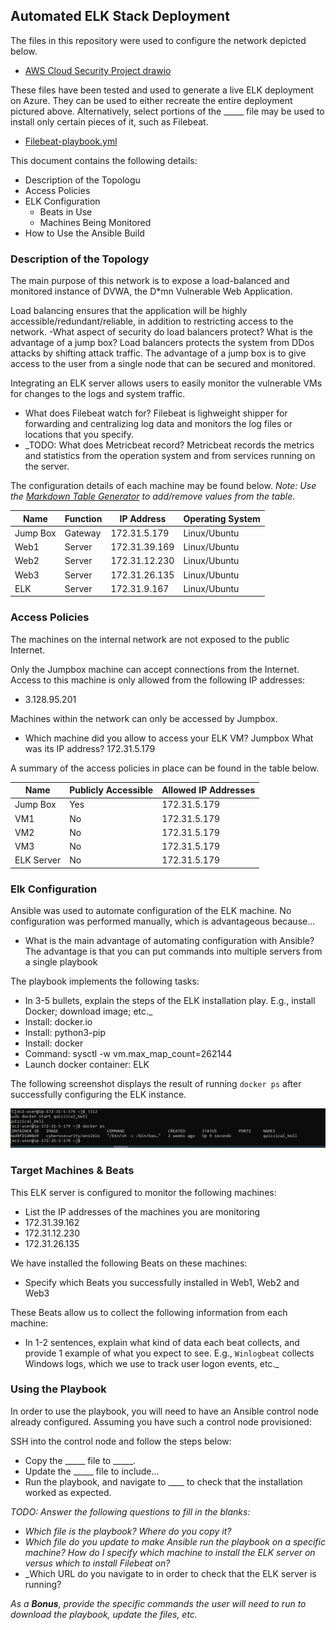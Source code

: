 ## Automated ELK Stack Deployment

The files in this repository were used to configure the network depicted below.

- [AWS Cloud Security Project drawio](https://user-images.githubusercontent.com/85351681/134754291-cc572da6-e664-46fd-bc02-31336756e98a.png)

These files have been tested and used to generate a live ELK deployment on Azure. They can be used to either recreate the entire deployment pictured above. Alternatively, select portions of the _____ file may be used to install only certain pieces of it, such as Filebeat.

- [Filebeat-playbook.yml](Filebeat-playbook.yml)

This document contains the following details:
- Description of the Topologu
- Access Policies
- ELK Configuration
  - Beats in Use
  - Machines Being Monitored
- How to Use the Ansible Build


### Description of the Topology

The main purpose of this network is to expose a load-balanced and monitored instance of DVWA, the D*mn Vulnerable Web Application.

Load balancing ensures that the application will be highly accessible/redundant/reliable, in addition to restricting access to the network.
-What aspect of security do load balancers protect? What is the advantage of a jump box? Load balancers protects the system from DDos attacks by shifting attack traffic. The advantage of a jump box is to give access to the user from a single node that can be secured and monitored.

Integrating an ELK server allows users to easily monitor the vulnerable VMs for changes to the logs and system traffic.
- What does Filebeat watch for? Filebeat is lighweight shipper for forwarding and centralizing log data and monitors the log files or locations that you specify.
- _TODO: What does Metricbeat record? Metricbeat records the metrics and statistics from the operation system and from services running on the server.

The configuration details of each machine may be found below.
_Note: Use the [Markdown Table Generator](http://www.tablesgenerator.com/markdown_tables) to add/remove values from the table_.

| Name     | Function | IP Address    | Operating System |
|----------|----------|---------------|------------------|
| Jump Box | Gateway  | 172.31.5.179  | Linux/Ubuntu     |
| Web1     | Server   | 172.31.39.169 | Linux/Ubuntu     |
| Web2     | Server   | 172.31.12.230 | Linux/Ubuntu     |
| Web3     | Server   | 172.31.26.135 | Linux/Ubuntu     |
| ELK      | Server   | 172.31.9.167  | Linux/Ubuntu     |

### Access Policies

The machines on the internal network are not exposed to the public Internet. 

Only the Jumpbox machine can accept connections from the Internet. Access to this machine is only allowed from the following IP addresses:
- 3.128.95.201

Machines within the network can only be accessed by Jumpbox.
- Which machine did you allow to access your ELK VM? Jumpbox What was its IP address? 172.31.5.179 

A summary of the access policies in place can be found in the table below.

| Name     | Publicly Accessible | Allowed IP Addresses |
|----------|---------------------|----------------------|
| Jump Box | Yes                 | 172.31.5.179         |
| VM1      | No                  | 172.31.5.179         |
| VM2      | No                  | 172.31.5.179         |
| VM3      | No                  | 172.31.5.179         |
|ELK Server| No                  | 172.31.5.179         |

### Elk Configuration

Ansible was used to automate configuration of the ELK machine. No configuration was performed manually, which is advantageous because...
- What is the main advantage of automating configuration with Ansible? The advantage is that you can put commands into multiple servers from a single playbook

The playbook implements the following tasks:
- In 3-5 bullets, explain the steps of the ELK installation play. E.g., install Docker; download image; etc._
- Install: docker.io
- Install: python3-pip
- Install: docker
- Command: sysctl -w vm.max_map_count=262144
- Launch docker container: ELK

The following screenshot displays the result of running `docker ps` after successfully configuring the ELK instance.

![TODO: Update the path with the name of your diagram](dockerps.png)

### Target Machines & Beats
This ELK server is configured to monitor the following machines:
- List the IP addresses of the machines you are monitoring
- 172.31.39.162
- 172.31.12.230
- 172.31.26.135

We have installed the following Beats on these machines:
- Specify which Beats you successfully installed in Web1, Web2 and Web3

These Beats allow us to collect the following information from each machine:
- In 1-2 sentences, explain what kind of data each beat collects, and provide 1 example of what you expect to see. E.g., `Winlogbeat` collects Windows logs, which we use to track user logon events, etc._

### Using the Playbook
In order to use the playbook, you will need to have an Ansible control node already configured. Assuming you have such a control node provisioned: 

SSH into the control node and follow the steps below:
- Copy the _____ file to _____.
- Update the _____ file to include...
- Run the playbook, and navigate to ____ to check that the installation worked as expected.

_TODO: Answer the following questions to fill in the blanks:_
- _Which file is the playbook? Where do you copy it?_
- _Which file do you update to make Ansible run the playbook on a specific machine? How do I specify which machine to install the ELK server on versus which to install Filebeat on?_
- _Which URL do you navigate to in order to check that the ELK server is running?

_As a **Bonus**, provide the specific commands the user will need to run to download the playbook, update the files, etc._
